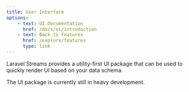 ```yaml
---
title: User Interface
options:
    - text: UI Documentation
      href: /docs/ui/introduction
    - text: Back to Features
      href: /explore/features
      type: link
---
```

Laravel Streams provides a utility-first UI package that can be used to quickly render UI based on your data schema.

The UI package is currently still in heavy development.
